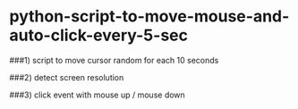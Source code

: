 # python-script-to-move-mouse-and-auto-click-every-5-sec

###1) script to move cursor random for each 10 seconds

###2) detect screen resolution 

###3) click event with mouse up / mouse down 


